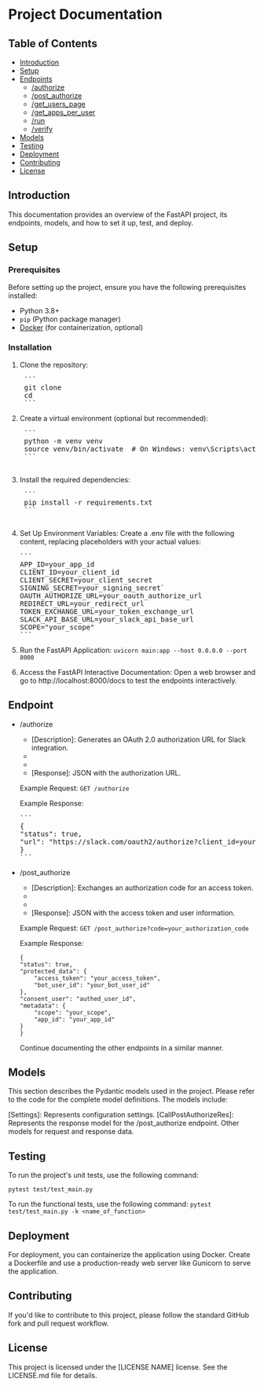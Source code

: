# Project Documentation

## Table of Contents

- [Introduction](#introduction)
- [Setup](#setup)
- [Endpoints](#endpoints)
  - [/authorize](#authorize)
  - [/post_authorize](#post_authorize)
  - [/get_users_page](#get_users_page)
  - [/get_apps_per_user](#get_apps_per_user)
  - [/run](#run)
  - [/verify](#verify)
- [Models](#models)
- [Testing](#testing)
- [Deployment](#deployment)
- [Contributing](#contributing)
- [License](#license)

## Introduction

This documentation provides an overview of the FastAPI project, its endpoints, models, and how to set it up, test, and deploy.

## Setup

### Prerequisites

Before setting up the project, ensure you have the following prerequisites installed:

- Python 3.8+
- `pip` (Python package manager)
- [Docker](https://www.docker.com/) (for containerization, optional)

### Installation

1. Clone the repository:
    <pre>
    ```
    git clone <repository_url>
    cd <repository_directory>
    ```
   </pre>


2. Create a virtual environment (optional but recommended):
   <pre>
    ```
    python -m venv venv
    source venv/bin/activate  # On Windows: venv\Scripts\activate
    ```
    </pre>

3. Install the required dependencies:
    <pre>
    ```
    pip install -r requirements.txt
    ```
    </pre>


4. Set Up Environment Variables:
   Create a .env file with the following content, replacing placeholders with your actual values:
   <pre>
   ```
   APP_ID=your_app_id
   CLIENT_ID=your_client_id
   CLIENT_SECRET=your_client_secret
   SIGNING_SECRET=your_signing_secret`
   OAUTH_AUTHORIZE_URL=your_oauth_authorize_url
   REDIRECT_URL=your_redirect_url
   TOKEN_EXCHANGE_URL=your_token_exchange_url
   SLACK_API_BASE_URL=your_slack_api_base_url
   SCOPE="your_scope"
   ```
   </pre>


5. Run the FastAPI Application:
   `uvicorn main:app --host 0.0.0.0 --port 8000`

6. Access the FastAPI Interactive Documentation:
   Open a web browser and go to http://localhost:8000/docs to test the endpoints interactively.



## Endpoint

-   /authorize
    -   [Description]: Generates an OAuth 2.0 authorization URL for Slack integration.
    -   [HTTP Method]: GET
    -   [Parameters]: None
    -   [Response]: JSON with the authorization URL.
    
    Example Request:
    `GET /authorize`

    Example Response:
    <pre>
    ```
    {
    "status": true,
    "url": "https://slack.com/oauth2/authorize?client_id=your_client_id&scope=your_scope"
    }
    ```
    </pre>

-   /post_authorize
    -   [Description]: Exchanges an authorization code for an access token.
    -   [HTTP Method]: GET
    -   [Parameters]: code (authorization code)
    -   [Response]: JSON with the access token and user information.
    
    Example Request:
    `GET /post_authorize?code=your_authorization_code`
    
    Example Response:
    </pre>
    ```
    {
    "status": true,
    "protected_data": {
        "access_token": "your_access_token",
        "bot_user_id": "your_bot_user_id"
    },
    "consent_user": "authed_user_id",
    "metadata": {
        "scope": "your_scope",
        "app_id": "your_app_id"
    }
    }
    ```
    </pre>

    Continue documenting the other endpoints in a similar manner.

##  Models
This section describes the Pydantic models used in the project. Please refer to the code for the complete model definitions. The models include:

[Settings]: Represents configuration settings.
[CallPostAuthorizeRes]: Represents the response model for the /post_authorize endpoint.
Other models for request and response data.

##  Testing
To run the project's unit tests, use the following command:

`pytest test/test_main.py`

To run the functional tests, use the following command:
`pytest test/test_main.py -k <name_of_function>`



##  Deployment
For deployment, you can containerize the application using Docker. Create a Dockerfile and use a production-ready web server like Gunicorn to serve the application.

##  Contributing
If you'd like to contribute to this project, please follow the standard GitHub fork and pull request workflow.

##  License
This project is licensed under the [LICENSE NAME] license. See the LICENSE.md file for details.


